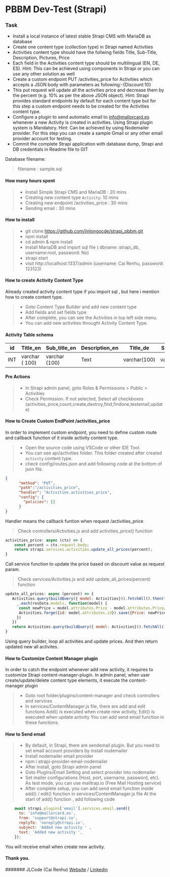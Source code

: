 # PBBM Dev-Test (Strapi)

### Task
* Install a local instance of latest stable Strapi CMS with MariaDB as database
* Create one content type (collection type) in Strapi named Activities 
* Activities content type should have the follwing fields Title, Sub-Title, Description, Pictures, Price  
* Each field in the Activities content type should be multilingual (EN, DE, ES). Hint: This can be achieved using components in Strapi or you can use any other solution as well
* Create a custom endpoint PUT /activities_price for Activities which accepts a JSON body with parameters as following:-{Discount:10}
* This put request will update all the activities price and decrease them by the percent (e.g. 10% as per the above JSON object). Hint: Strapi provides standard endpoints by default for each content type but for this step a custom endpoint needs to be created for the Activities content type.
* Configure a plugin to send automatic email to info@mallorcard.es whenever a new Activity is created in activities. Using Strapi plugin system is Mandatory. Hint: Can be achieved by using Nodemailer provider. For this step you can create a sample Gmail or any other email provider account for testing. 
* Commit the complete Strapi application with database dump, Strapi and DB credentials in Readme file to GIT 

Database filename:
> filename : sample.sql

#### How many hours spent 
> * Install Simple Strapi CMS and MariaDB : 20 mins
> * Creating new content type `Activity`: 10 mins
> * Creating new endpoint /activities_price : 30 mins
> * Sending email : 30 mins


#### How to install
>  * git clone https://github.com/jinlongocde/strapi_pbbm.git 
>  * npm install 
>  * cd admin & npm install
>  * Install MariaDB and import sql file ( dbname :strapi_db, username:root, password: No)
>  * strapi start
>  * visit http://localhost:1337/admin  (username: Cai Renhu, password: 123123)


#### How to create Activity Content Type
Already created activity content type if you import sql , but here i mention how to create content type.
> * Goto Content Type Builder and add new content type
> * Add fields and set fields type
> * After complete, you can see the Activities in top left side menu.
> * You can add new activities throught Activity Content Type.

#### Activity Table schema
id | Title_en | Sub_title_en | Description_en | Title_de | Sub_title_de | Description_de | Title_es | Sub_title_es | Description_es |Price
------------- |------------- | ------------- |-------------|------------- |-------------| ------------- | ------------- |------------- | -------------|---------
INT | varchar ( 100) | varchar (100) | Text | varchar(100) | varchar(100) | Text | varchar(100) | varchar (100) | Text| Decimal(10, 2)

#### Pre Actions
> * In Strapi admin panel, goto Roles & Permissions > Public > Activities
> * Check Permission.  If not selected, Select all checkboxes  (activities_price,count,create,destroy,find,findone,testemail,update)

#### How to Create Custom EndPoint  /activities_price
In order to implement custom endpoint, you need to define custom route and callback function of it inside activity content type.
> * Open the source code using VSCode or other IDE Tool.
> * You can see api/activities folder. This folder created after created `activity` content type.
> * check config/routes.json and add following code at the bottom of json file.
````` json
{
      "method": "PUT",
      "path":"/activities_price",
      "handler": "Activities.activities_price",
      "config": {
        "policies": []
      }
}
`````
Handler means the callback funtion when request /activities_price
> Check controllers/Activities.js and add activities_price() function
``````` javascript
activities_price: async (ctx) => {
    const percent = ctx.request.body;
    return strapi.services.activities.update_all_prices(percent);
}
```````
Call service function to update the price based on discount value as request param.
> Check services/Activities.js and add update_all_prices(percent) function
``````` javascript
update_all_prices: async (percent) => {
   Activities.query(buildQuery({ model: Activities})).fetchAll().then(function( resData) {
     _.each(resData.models, function(model) {      
      const newPrice = model.attributes.Price - model.attributes.Price/100 * percent.Discount;
      Activities.forge({id: model.attributes.id}).save({Price: newPrice});
     })
   })
   return Activities.query(buildQuery({ model: Activities})).fetchAll();
}
```````
Using query builder, loop all activities and update prices. And then return updated new all activites.

#### How to Customize Content Manager plugin
In order to catch the endpoint whenever add new activity, it requires to customize Strapi content-manager-plugin.
In admin panel, when user create/update/delete content type elements, it execute the content-manager plugin
> * Goto root folder/plugins/content-manager and check controllers and services
> * In services/ContentManager.js file, there are add and edit functions 
Add() is executed when create new activity, Edit() is executed when update activity 
You can add send email function in these functions.

#### How to Send email 
> * By default, in Strapi, there are sendemail plugin. But you need to set email account providers by install nodemailer
> * Install nodemailer email provider 
> * npm i strapi-provider-email-nodemailer
> * After install, goto Strapi admin panel
> * Goto Plugins/Email Setting  and select provider into nodemailer
> * Set mailer configurations (Host, port, username, password, etc). As test mode, you can use mailtrap.io (Free Mail Hosting service)
> * After complete setup, you can add  send email function inside add() / edit() function in services/ContentManager.js file
At the start of add() function , add following code
````` javascript
    await strapi.plugins['email'].services.email.send({
      to: 'info@mallorcard.es',
      from: 'support@strapi.io',
      replyTo: 'noreply@strapi.io',
      subject: 'Added new activity ' ,
      text: 'Added new activity ',
    });
`````
You will receive email when create new activity.


#### Thank you. 
####### JLCode (Cai Renhu) [Website](http://jinlongcode.com) / [Linkedin](https://www.linkedin.com/in/cai-renhu-70bb44189/)



